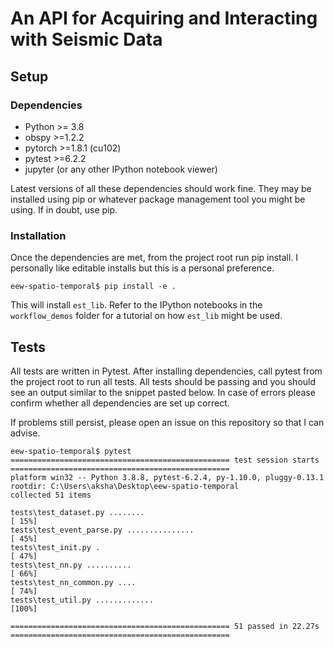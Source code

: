 # An API for Acquiring and Interacting with Seismic Data

## Setup

### Dependencies

- Python >= 3.8
- obspy >=1.2.2
- pytorch >=1.8.1 (cu102)
- pytest >=6.2.2
- jupyter (or any other IPython notebook viewer)

Latest versions of all these dependencies should work fine. They may be installed using
pip or whatever package management tool you might be using. If in doubt, use pip.

### Installation

Once the dependencies are met, from the project root run pip install. I 
personally like editable installs but this is a personal preference.

```
eew-spatio-temporal$ pip install -e .
```

This will install `est_lib`. Refer to the IPython notebooks in the `workflow_demos` folder
for a tutorial on how `est_lib` might be used.

## Tests

All tests are written in Pytest. After installing dependencies, call pytest from the project
root to run all tests. All tests should be passing and you should see an output similar to
the snippet pasted below. In case of errors please confirm whether all dependencies are
set up correct.

If problems still persist, please open an issue on this repository so that I can advise.

```
eew-spatio-temporal$ pytest
================================================= test session starts =================================================
platform win32 -- Python 3.8.8, pytest-6.2.4, py-1.10.0, pluggy-0.13.1
rootdir: C:\Users\aksha\Desktop\eew-spatio-temporal
collected 51 items

tests\test_dataset.py ........                                                                                   [ 15%]
tests\test_event_parse.py ...............                                                                        [ 45%]
tests\test_init.py .                                                                                             [ 47%]
tests\test_nn.py ..........                                                                                      [ 66%]
tests\test_nn_common.py ....                                                                                     [ 74%]
tests\test_util.py .............                                                                                 [100%]

================================================= 51 passed in 22.27s =================================================
```


